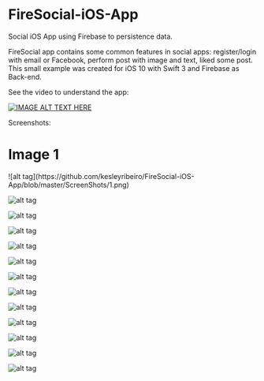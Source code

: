 # FireSocial-iOS-App
Social iOS App using Firebase to persistence data.

FireSocial app contains some common features in social apps: register/login with email or Facebook, perform post with image and text, liked some post.
This small example was created for iOS 10 with Swift 3 and Firebase as Back-end.

See the video to understand the app:

[![IMAGE ALT TEXT HERE](https://img.youtube.com/vi/sYIB9nGaqWs/0.jpg)](https://www.youtube.com/watch?v=sYIB9nGaqWs)


Screenshots:

<h1>Image 1</h1>
![alt tag](https://github.com/kesleyribeiro/FireSocial-iOS-App/blob/master/ScreenShots/1.png)

![alt tag](https://github.com/kesleyribeiro/FireSocial-iOS-App/blob/master/ScreenShots/2.png)

![alt tag](https://github.com/kesleyribeiro/FireSocial-iOS-App/blob/master/ScreenShots/3.png)

![alt tag](https://github.com/kesleyribeiro/FireSocial-iOS-App/blob/master/ScreenShots/4.png)

![alt tag](https://github.com/kesleyribeiro/FireSocial-iOS-App/blob/master/ScreenShots/5.png)

![alt tag](https://github.com/kesleyribeiro/FireSocial-iOS-App/blob/master/ScreenShots/6.png)

![alt tag](https://github.com/kesleyribeiro/FireSocial-iOS-App/blob/master/ScreenShots/7.png)

![alt tag](https://github.com/kesleyribeiro/FireSocial-iOS-App/blob/master/ScreenShots/8.png)

![alt tag](https://github.com/kesleyribeiro/FireSocial-iOS-App/blob/master/ScreenShots/9.png)

![alt tag](https://github.com/kesleyribeiro/FireSocial-iOS-App/blob/master/ScreenShots/10.png)

![alt tag](https://github.com/kesleyribeiro/FireSocial-iOS-App/blob/master/ScreenShots/11.png)

![alt tag](https://github.com/kesleyribeiro/FireSocial-iOS-App/blob/master/ScreenShots/12.png)

![alt tag](https://github.com/kesleyribeiro/FireSocial-iOS-App/blob/master/ScreenShots/13.png)

